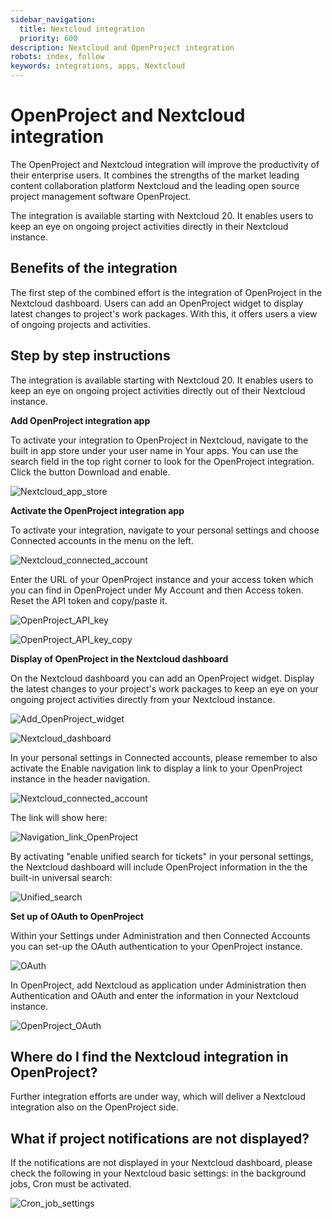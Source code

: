 ```yaml
---
sidebar_navigation:
  title: Nextcloud integration
  priority: 600
description: Nextcloud and OpenProject integration
robots: index, follow
keywords: integrations, apps, Nextcloud
---
```


# OpenProject and Nextcloud integration 

The OpenProject and Nextcloud integration will improve the productivity of their enterprise users. It combines the strengths of the market leading content collaboration platform Nextcloud and the leading open source project management software OpenProject.

The integration is available starting with Nextcloud 20. It enables users to keep an eye on ongoing project activities directly in their Nextcloud instance.

## Benefits of the integration

The first step of the combined effort is the integration of OpenProject in the Nextcloud dashboard. Users can add an OpenProject widget to display latest changes to project's work packages. With this, it offers users a view of ongoing projects and activities.

## Step by step instructions

The integration is available starting with Nextcloud 20. It enables users to keep an eye on ongoing project activities directly out of their Nextcloud instance.

**Add OpenProject integration app**

To activate your integration to OpenProject in Nextcloud, navigate to the built in app store under your user name in Your apps. You can use the search field in the top right corner to look for the OpenProject integration. Click the button Download and enable.

![Nextcloud_app_store](Nextcloud_app_store.png)

**Activate the OpenProject integration app**

To activate your integration, navigate to your personal settings and choose Connected accounts in the menu on the left.

![Nextcloud_connected_account](Nextcloud_connected_account.png)

Enter the URL of your OpenProject instance and your access token which you can find in OpenProject under My Account and then Access token. Reset the API token and copy/paste it.

![OpenProject_API_key](OpenProject_API_key.png)

![OpenProject_API_key_copy](OpenProject_API_key_copy.png)

**Display of OpenProject in the Nextcloud dashboard**

On the Nextcloud dashboard you can add an OpenProject widget. Display the latest changes to your project's work packages to keep an eye on your ongoing project activities directly from your Nextcloud instance.

![Add_OpenProject_widget](Add_OpenProject_widget.png)

![Nextcloud_dashboard](Nextcloud_dashboard.png)

In your personal settings in Connected accounts, please remember to also activate the Enable navigation link to display a link to your OpenProject instance in the header navigation.

![Nextcloud_connected_account](Nextcloud_connected_account.png)

The link will show here:

![Navigation_link_OpenProject](Navigation_link_OpenProject.png)

By activating "enable unified search for tickets" in your personal settings, the Nextcloud dashboard will include OpenProject information in the the built-in universal search:

![Unified_search](Unified_search.png)

**Set up of OAuth to OpenProject**

Within your Settings under Administration and then Connected Accounts you can set-up the OAuth authentication to your OpenProject instance.

![OAuth](OAuth.png)

In OpenProject, add Nextcloud as application under Administration then Authentication and OAuth and enter the information in your Nextcloud instance.

![OpenProject_OAuth](OpenProject_OAuth.png)

## Where do I find the Nextcloud integration in OpenProject?

Further integration efforts are under way, which will deliver a Nextcloud integration also on the OpenProject side.

## What if project notifications are not displayed?

If the notifications are not displayed in your Nextcloud dashboard, please check the following in your Nextcloud basic settings: in the background jobs, Cron must be activated.

![Cron_job_settings](Cron_job_settings.png)